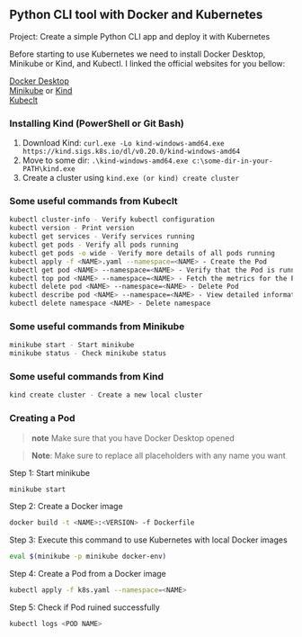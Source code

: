 ## Python CLI tool with Docker and Kubernetes

Project: Create a simple Python CLI app and deploy it with Kubernetes

Before starting to use Kubernetes we need to install Docker Desktop, Minikube or Kind, and Kubectl. I linked the official websites for you bellow:

[Docker Desktop](https://www.docker.com/products/docker-desktop/) <br/>
[Minikube](https://minikube.sigs.k8s.io/docs/start/) or [Kind](https://kind.sigs.k8s.io/docs/user/quick-start/#installing-from-release-binaries)<br/>
[Kubeclt](https://kubernetes.io/docs/tasks/tools/)

### Installing Kind (PowerShell or Git Bash)
1. Download Kind: ```curl.exe -Lo kind-windows-amd64.exe https://kind.sigs.k8s.io/dl/v0.20.0/kind-windows-amd64```
2. Move to some dir: ```.\kind-windows-amd64.exe c:\some-dir-in-your-PATH\kind.exe```
3. Create a cluster using ```kind.exe (or kind) create cluster```
   
### Some useful commands from Kubeclt

```bash
kubectl cluster-info - Verify kubectl configuration
kubectl version - Print version
kubectl get services - Verify services running
kubectl get pods - Verify all pods running
kubectl get pods -o wide - Verify more details of all pods running
kubectl apply -f <NAME>.yaml --namespace=<NAME> - Create the Pod
kubectl get pod <NAME> --namespace=<NAME> - Verify that the Pod is running
kubectl top pod <NAME> --namespace=<NAME> - Fetch the metrics for the Pod
kubectl delete pod <NAME> --namespace=<NAME> - Delete Pod
kubectl describe pod <NAME> --namespace=<NAME> - View detailed information about the Pod
kubectl delete namespace <NAME> - Delete namespace
```

### Some useful commands from Minikube

```bash
minikube start - Start minikube
minikube status - Check minikube status
```

### Some useful commands from Kind

```bash
kind create cluster - Create a new local cluster
```

### Creating a Pod

> **note**
>  Make sure that you have Docker Desktop opened

> **Note**:
> Make sure to replace all <NAME> placeholders with any name you want

Step 1: Start minikube

```bash
minikube start
```

Step 2: Create a Docker image

```bash
docker build -t <NAME>:<VERSION> -f Dockerfile
```

Step 3: Execute this command to use Kubernetes with local Docker images

```bash
eval $(minikube -p minikube docker-env)
```

Step 4: Create a Pod from a Docker image

```bash
kubectl apply -f k8s.yaml --namespace=<NAME>
```
Step 5: Check if Pod ruined successfully

```bash
kubectl logs <POD NAME>
```

